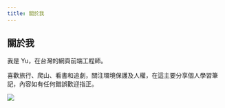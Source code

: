 ```yaml
---
title: 關於我
---
```


## 關於我

我是 Yu，在台灣的網頁前端工程師。

喜歡旅行、爬山、看書和追劇，關注環境保護及人權，在這主要分享個人學習筆記，內容如有任何錯誤歡迎指正。

![](https://i.imgur.com/7L3FzVH.jpg)
